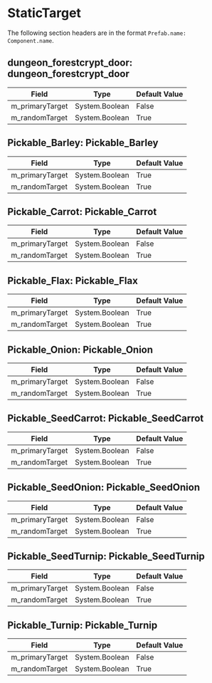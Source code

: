 # StaticTarget

The following section headers are in the format `Prefab.name: Component.name`.

## dungeon_forestcrypt_door: dungeon_forestcrypt_door

|Field|Type|Default Value|
|-----|----|-------------|
|m_primaryTarget|System.Boolean|False|
|m_randomTarget|System.Boolean|True|

## Pickable_Barley: Pickable_Barley

|Field|Type|Default Value|
|-----|----|-------------|
|m_primaryTarget|System.Boolean|True|
|m_randomTarget|System.Boolean|True|

## Pickable_Carrot: Pickable_Carrot

|Field|Type|Default Value|
|-----|----|-------------|
|m_primaryTarget|System.Boolean|False|
|m_randomTarget|System.Boolean|True|

## Pickable_Flax: Pickable_Flax

|Field|Type|Default Value|
|-----|----|-------------|
|m_primaryTarget|System.Boolean|True|
|m_randomTarget|System.Boolean|True|

## Pickable_Onion: Pickable_Onion

|Field|Type|Default Value|
|-----|----|-------------|
|m_primaryTarget|System.Boolean|False|
|m_randomTarget|System.Boolean|True|

## Pickable_SeedCarrot: Pickable_SeedCarrot

|Field|Type|Default Value|
|-----|----|-------------|
|m_primaryTarget|System.Boolean|False|
|m_randomTarget|System.Boolean|True|

## Pickable_SeedOnion: Pickable_SeedOnion

|Field|Type|Default Value|
|-----|----|-------------|
|m_primaryTarget|System.Boolean|False|
|m_randomTarget|System.Boolean|True|

## Pickable_SeedTurnip: Pickable_SeedTurnip

|Field|Type|Default Value|
|-----|----|-------------|
|m_primaryTarget|System.Boolean|False|
|m_randomTarget|System.Boolean|True|

## Pickable_Turnip: Pickable_Turnip

|Field|Type|Default Value|
|-----|----|-------------|
|m_primaryTarget|System.Boolean|False|
|m_randomTarget|System.Boolean|True|

